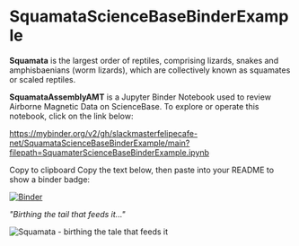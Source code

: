 # SquamataScienceBaseBinderExample
**Squamata** is the largest order of reptiles, comprising lizards, snakes and amphisbaenians (worm lizards), which are collectively known as squamates or scaled reptiles.

**SquamataAssemblyAMT** is a Jupyter Binder Notebook used to review Airborne Magnetic Data on ScienceBase. 
To explore or operate this notebook, click on the link below:


https://mybinder.org/v2/gh/slackmasterfelipecafe-net/SquamataScienceBaseBinderExample/main?filepath=SquamaterScienceBaseBinderExample.ipynb

Copy to clipboard
Copy the text below, then paste into your README to show a binder badge:


[![Binder](https://mybinder.org/badge_logo.svg)](https://mybinder.org/v2/gh/slackmasterfelipecafe-net/SquamataScienceBaseBinderExample/main?filepath=SquamaterScienceBaseBinderExample.ipynb)

*"Birthing the tail that feeds it..."* 

![Squamata - birthing the tale that feeds it](https://github.com/pbrown-usgs/SquamataAssemblyAMT/blob/master/SquamataLemniscateOuroboros.png)

